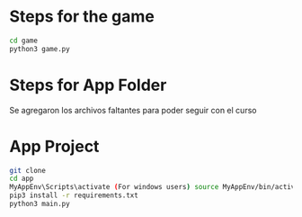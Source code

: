 # Steps for the game

```sh
cd game
python3 game.py
```

# Steps for App Folder
Se agregaron los archivos faltantes para poder seguir con el curso

# App Project

```sh
git clone
cd app
MyAppEnv\Scripts\activate (For windows users) source MyAppEnv/bin/activate (for Linux)
pip3 install -r requirements.txt
python3 main.py
```